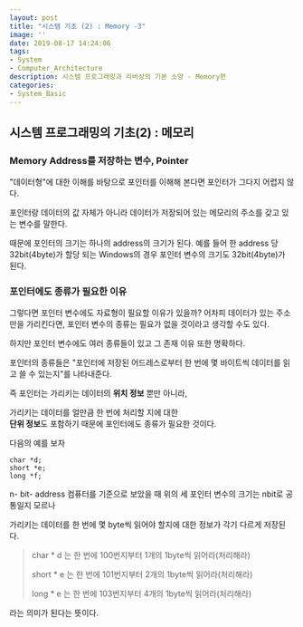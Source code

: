 ```yaml
---
layout: post
title: "시스템 기초 (2) : Memory -3"
image: ''
date: 2019-08-17 14:24:06
tags: 
- System
- Computer_Architecture
description: 시스템 프로그래밍과 리버싱의 기본 소양 - Memory편
categories:
- System_Basic
---
```


## 시스템 프로그래밍의 기초(2) : 메모리

### Memory Address를 저장하는 변수, Pointer

"데이터형"에 대한 이해를 바탕으로 포인터를 이해해 본다면 
포인터가 그다지 어렵지 않다.

포인터랑 데이터의 값 자체가 아니라
데이터가 저장되어 있는 메모리의 주소를 갖고 있는 변수를 말한다.

때문에 포인터의 크기는 하나의 address의 크기가 된다.
예를 들어 한 address 당 32bit(4byte)가 할당 되는 Windows의 경우
포인터 변수의 크기도 32bit(4byte)가 된다.

### 포인터에도 종류가 필요한 이유

그렇다면 포인터 변수에도 자료형이 필요할 이유가 있을까?
어차피 데이터가 있는 주소만을 가리킨다면,
포인터 변수의 종류는 필요가 없을 것이라고 생각할 수도 있다.

하지만 포인터 변수에도 여러 종류들이 있고
그 존재 이유 또한 명확하다. 

포인터의 종류들은 "포인터에 저장된 어드레스로부터 한 번에 몇 바이트씩 데이터를 읽고 쓸 수 있는지"를 나타내준다.

즉 포인터는 가리키는 데이터의 **위치 정보** 뿐만 아니라,

가리키는 데이터를 얼만큼 한 번에 처리할 지에 대한  
**단위 정보**도 포함하기 때문에 포인터에도 종류가 필요한 것이다.

다음의 예를 보자

    char *d;
    short *e;
    long *f;

n- bit- address 컴퓨터를 기준으로 보았을 때 
위의 세 포인터 변수의 크기는 nbit로 공통일지 모르나

가리키는 데이터를 한 번에 몇 byte씩 읽어야 할지에 대한 정보가 각기 다르게 저장된다.

> char * d 는  한 번에 100번지부터 1개의 1byte씩 읽어라(처리해라)
> 
> short * e 는  한 번에 101번지부터 2개의 1byte씩 읽어라(처리해라)
> 
> long * e 는  한 번에 103번지부터 4개의 1byte씩 읽어라(처리해라)

라는 의미가 된다는 뜻이다.